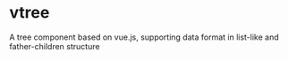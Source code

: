 # vtree
A tree component based on vue.js, supporting data format in list-like and father-children structure
